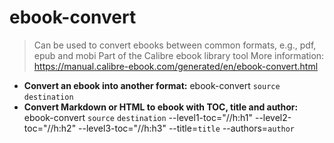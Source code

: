 # ebook-convert
> Can be used to convert ebooks between common formats, e.g., pdf, epub and mobi
> Part of the Calibre ebook library tool
> More information: <https://manual.calibre-ebook.com/generated/en/ebook-convert.html>
- **Convert an ebook into another format:**
ebook-convert `source` `destination`
- **Convert Markdown or HTML to ebook with TOC, title and author:**
ebook-convert `source` `destination` --level1-toc="//h:h1" --level2-toc="//h:h2" --level3-toc="//h:h3" --title=`title` --authors=`author`
